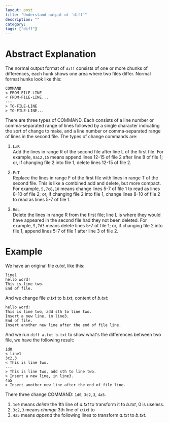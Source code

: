 ```yaml
---
layout: post
title: "Understand output of `diff`"
description: ""
category: 
tags: ["diff"]
---
```


# Abstract Explanation
The normal output format of `diff` consists of one or more chunks of differences, each hunk shows one area where two files differ.  Normal format hunks
look like this:
~~~
COMMAND
< FROM-FILE-LINE
< FROM-FILE-LINE...
---
> TO-FILE-LINE
> TO-FILE-LINE...
~~~

There are three types of COMMAND.  Each consists of a line
number or comma-separated range of lines followed by a single
character indicating the sort of change to make, and a line number or
comma-separated range of lines in the second file. The types of change commands
are:

1. `LaR`  
Add the lines in range R of the second file after line L of the
first file.  For example, `8a12,15` means append lines 12-15 of
file 2 after line 8 of file 1; or, if changing file 2 into file 1,
delete lines 12-15 of file 2.

2. `FcT`  
Replace the lines in range F of the first file with lines in range
T of the second file.  This is like a combined add and delete, but
more compact.  For example, `5,7c8,10` means change lines 5-7 of
file 1 to read as lines 8-10 of file 2; or, if changing file 2 into
file 1, change lines 8-10 of file 2 to read as lines 5-7 of file 1.

3. `RdL`  
Delete the lines in range R from the first file; line L is where
they would have appeared in the second file had they not been
deleted.  For example, `5,7d3` means delete lines 5-7 of file 1;
or, if changing file 2 into file 1, append lines 5-7 of file 1
after line 3 of file 2.

# Example
We have an original file *a.txt*, like this:
~~~
line1
hello word!
This is line two.
End of file.
~~~
And we change file *a.txt* to *b.txt*, content of *b.txt*:
~~~
hello word!
This is line two, add sth to line two.
Insert a new line, in line3.
End of file.
Insert another new line after the end of file line.
~~~
And we run `diff a.txt b.txt` to show what's the differences between two file, we have the following result:
~~~
1d0
< line1
3c2,3
< This is line two.
---
> This is line two, add sth to line two.
> Insert a new line, in line3.
4a5
> Insert another new line after the end of file line.
~~~
There three change COMMAND: `1d0`, `3c2,3`, `4a5`.
1. `1d0` means *delete* the 1th line of *a.txt* to transform it to *b.txt*, 0 is useless.
2. `3c2,3` means *change* 3th line of *a.txt* to
3. `4a5` means *append* the following lines to transform *a.txt* to *b.txt*.
